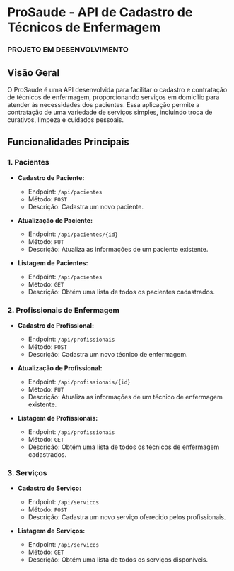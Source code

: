 # ProSaude - API de Cadastro de Técnicos de Enfermagem 
### PROJETO EM DESENVOLVIMENTO

## Visão Geral

O ProSaude é uma API desenvolvida para facilitar o cadastro e contratação de técnicos de enfermagem, proporcionando serviços em domicílio para atender às necessidades dos pacientes. 
Essa aplicação permite a contratação de uma variedade de serviços simples, incluindo troca de curativos, limpeza e cuidados pessoais.

## Funcionalidades Principais

### 1. Pacientes

- **Cadastro de Paciente:**
  - Endpoint: `/api/pacientes`
  - Método: `POST`
  - Descrição: Cadastra um novo paciente.

- **Atualização de Paciente:**
  - Endpoint: `/api/pacientes/{id}`
  - Método: `PUT`
  - Descrição: Atualiza as informações de um paciente existente.

- **Listagem de Pacientes:**
  - Endpoint: `/api/pacientes`
  - Método: `GET`
  - Descrição: Obtém uma lista de todos os pacientes cadastrados.

### 2. Profissionais de Enfermagem

- **Cadastro de Profissional:**
  - Endpoint: `/api/profissionais`
  - Método: `POST`
  - Descrição: Cadastra um novo técnico de enfermagem.

- **Atualização de Profissional:**
  - Endpoint: `/api/profissionais/{id}`
  - Método: `PUT`
  - Descrição: Atualiza as informações de um técnico de enfermagem existente.

- **Listagem de Profissionais:**
  - Endpoint: `/api/profissionais`
  - Método: `GET`
  - Descrição: Obtém uma lista de todos os técnicos de enfermagem cadastrados.

### 3. Serviços

- **Cadastro de Serviço:**
  - Endpoint: `/api/servicos`
  - Método: `POST`
  - Descrição: Cadastra um novo serviço oferecido pelos profissionais.

- **Listagem de Serviços:**
  - Endpoint: `/api/servicos`
  - Método: `GET`
  - Descrição: Obtém uma lista de todos os serviços disponíveis.
